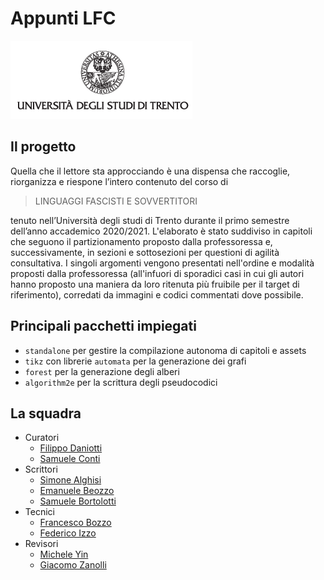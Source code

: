 # Appunti LFC
![logo](src/chapters/titlepage/images/logo-unitn.png)
## Il progetto
Quella che il lettore sta approcciando è una dispensa che raccoglie, riorganizza e riespone l’intero contenuto del corso di

> LINGUAGGI FASCISTI E SOVVERTITORI

tenuto nell’Università degli studi di Trento durante il primo semestre dell’anno accademico 2020/2021. L'elaborato è stato suddiviso in capitoli che seguono il partizionamento proposto dalla professoressa e, successivamente, in sezioni e sottosezioni per questioni di agilità consultativa. I singoli argomenti vengono presentati nell'ordine e modalità proposti dalla professoressa (all'infuori di sporadici casi in cui gli autori hanno proposto una maniera da loro ritenuta più fruibile per il target di riferimento), corredati da immagini e codici commentati dove possibile.

## Principali pacchetti impiegati

- `standalone` per gestire la compilazione autonoma di capitoli e assets
- `tikz` con librerie `automata` per la generazione dei grafi
- `forest` per la generazione degli alberi
- `algorithm2e` per la scrittura degli pseudocodici

## La squadra
- Curatori
    - [Filippo Daniotti](https://github.com/filippodaniotti)
    - [Samuele Conti](https://github.com/samaretas)
- Scrittori
    - [Simone Alghisi](https://github.com/Simone-Alghisi)
    - [Emanuele Beozzo](https://github.com/emanuelebeozzo)
    - [Samuele Bortolotti](https://github.com/samuelebortolotti)
- Tecnici
    - [Francesco Bozzo](https://github.com/FrancescoBozzo)
    - [Federico Izzo](https://github.com/fedeizzo)
- Revisori
    - [Michele Yin](https://github.com/BigEmperor26)
    - [Giacomo Zanolli](https://github.com/civts)